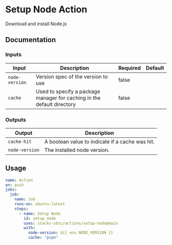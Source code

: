 # Setup Node Action

Download and install Node.js

## Documentation

### Inputs

| Input          | Description                                                            | Required | Default |
| -------------- | ---------------------------------------------------------------------- | -------- | ------- |
| `node-version` | Version spec of the version to use                                     | false    |         |
| `cache`        | Used to specify a package manager for caching in the default directory | false    |         |

### Outputs

| Output         | Description                                     |
| -------------- | ----------------------------------------------- |
| `cache-hit`    | A boolean value to indicate if a cache was hit. |
| `node-version` | The installed node version.                     |

## Usage

```yaml
name: Action
on: push
jobs:
  job:
    name: Job
    runs-on: ubuntu-latest
    steps:
      - name: Setup Node
        id: setup_node
        uses: stacks-sbtc/actions/setup-node@main
        with:
          node-version: ${{ env.NODE_VERSION }}
          cache: "pnpm"
```
